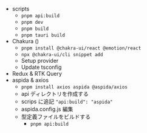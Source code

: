 - scripts
  - `pnpm api:build`
  - `pnpm dev`
  - `pnpm build`
  - `pnpm tauri build`
- Chakura ()
  - `pnpm install @chakra-ui/react @emotion/react`
  - `npx @chakra-ui/cli snippet add`
  - Setup provider
  - Update tsconfig
- Redux & RTK Query
- aspida & axios
  - `pnpm install axios aspida @aspida/axios`
  - api ディレクトリを作成する
  - scrips に追記 `"api:build": "aspida"`
  - aspida.config.js 編集
  - 型定義ファイルをビルドする
    - `pnpm api:build`
